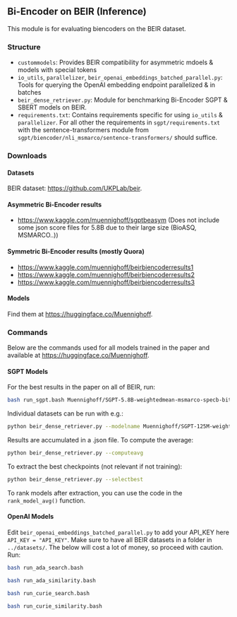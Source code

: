 ## Bi-Encoder on BEIR (Inference)

This module is for evaluating biencoders on the BEIR dataset.

### Structure

- `custommodels`: Provides BEIR compatibility for asymmetric mdoels & models with special tokens
- `io_utils`, `parallelizer`, `beir_openai_embeddings_batched_parallel.py`: Tools for querying the OpenAI embedding endpoint parallelized & in batches
- `beir_dense_retriever.py`: Module for benchmarking Bi-Encoder SGPT & SBERT models on BEIR.
- `requirements.txt`: Contains requirements specific for using `io_utils` & `parallelizer`. For all other the requirements in `sgpt/requirements.txt` with the sentence-transformers module from `sgpt/biencoder/nli_msmarco/sentence-transformers/` should suffice.

### Downloads

#### Datasets

BEIR dataset: https://github.com/UKPLab/beir.

#### Asymmetric Bi-Encoder results

- https://www.kaggle.com/muennighoff/sgptbeasym (Does not include some json score files for 5.8B due to their large size (BioASQ, MSMARCO..))

#### Symmetric Bi-Encoder results (mostly Quora)

- https://www.kaggle.com/muennighoff/beirbiencoderresults1
- https://www.kaggle.com/muennighoff/beirbiencoderresults2
- https://www.kaggle.com/muennighoff/beirbiencoderresults3

#### Models

Find them at https://huggingface.co/Muennighoff.

### Commands

Below are the commands used for all models trained in the paper and available at https://huggingface.co/Muennighoff.

#### SGPT Models

For the best results in the paper on all of BEIR, run:

```bash
bash run_sgpt.bash Muennighoff/SGPT-5.8B-weightedmean-msmarco-specb-bitfit cuda:0
```

Individual datasets can be run with e.g.:

```bash
python beir_dense_retriever.py --modelname Muennighoff/SGPT-125M-weightedmean-msmarco-specb-bitfit --method weightedmean --dataset scifact --specb --maxseqlen 300
```

Results are accumulated in a .json file. 
To compute the average:

```bash
python beir_dense_retriever.py --computeavg
```

To extract the best checkpoints (not relevant if not training):

```bash
python beir_dense_retriever.py --selectbest
```

To rank models after extraction, you can use the code in the `rank_model_avg()` function.


#### OpenAI Models

Edit `beir_openai_embeddings_batched_parallel.py` to add your API_KEY here `API_KEY = "API_KEY"`.
Make sure to have all BEIR datasets in a folder in `../datasets/`.
The below will cost a lot of money, so proceed with caution.
Run:

```bash
bash run_ada_search.bash
```

```bash
bash run_ada_similarity.bash
```

```bash
bash run_curie_search.bash
```

```bash
bash run_curie_similarity.bash
```
